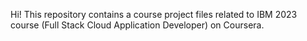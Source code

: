 Hi! This repository contains a course project files related to IBM 2023 course (Full Stack Cloud Application Developer) on Coursera.
